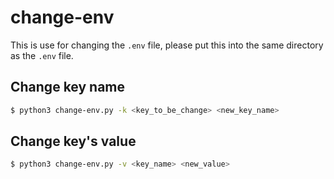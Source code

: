 # change-env

This is use for changing the `.env` file, please put this into the same directory as the `.env` file.

## Change key name

```bash
$ python3 change-env.py -k <key_to_be_change> <new_key_name>
```

## Change key's value

```bash
$ python3 change-env.py -v <key_name> <new_value>
```

